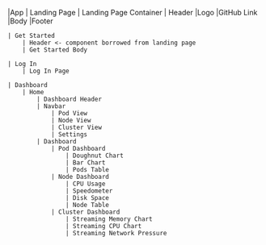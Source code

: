 |App
    | Landing Page
        | Landing Page Container
            | Header
                |Logo
                |GitHub Link
            |Body
            |Footer   
    
    | Get Started 
        | Header <- component borrowed from landing page 
        | Get Started Body 
    
    | Log In
        | Log In Page

    | Dashboard 
        | Home 
            | Dashboard Header
            | Navbar
                | Pod View
                | Node View 
                | Cluster View
                | Settings 
            | Dashboard
                | Pod Dashboard
                    | Doughnut Chart
                    | Bar Chart
                    | Pods Table 
                | Node Dashboard
                    | CPU Usage 
                    | Speedometer 
                    | Disk Space 
                    | Node Table
                | Cluster Dashboard 
                    | Streaming Memory Chart 
                    | Streaming CPU Chart 
                    | Streaming Network Pressure 



